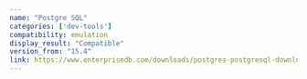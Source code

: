 ```yaml
---
name: "Postgre SQL"
categories: ['dev-tools']
compatibility: emulation
display_result: "Compatible"
version_from: "15.4"
link: https://www.enterprisedb.com/downloads/postgres-postgresql-downloads/
---
```



